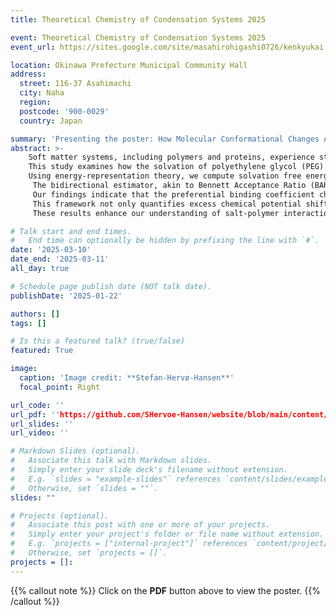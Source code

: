 ```yaml
---
title: Theoretical Chemistry of Condensation Systems 2025

event: Theoretical Chemistry of Condensation Systems 2025
event_url: https://sites.google.com/site/masahirohigashi0726/kenkyukai

location: Okinawa Prefecture Municipal Community Hall
address:
  street: 116-37 Asahimachi
  city: Naha
  region: 
  postcode: '900-0029'
  country: Japan

summary: 'Presenting the poster: How Molecular Conformational Changes Affect Changes in Free Energy'
abstract: >-
    Soft matter systems, including polymers and proteins, experience structural changes under thermal, mechanical, or chemical stress.
    This study examines how the solvation of polyethylene glycol (PEG) in water is influenced by NaCl, balancing the well-known salting-out effect with potential ion-polymer interactions reminiscent of crown ethers.
    Using energy-representation theory, we compute solvation free energy changes via unidirectional and bidirectional estimators
     The bidirectional estimator, akin to Bennett Acceptance Ratio (BAR), captures the free energy relaxation between ensembles, revealing distinct thermodynamic contributions.
     Our findings indicate that the preferential binding coefficient changes linearly with salt concentration, maintaining a constant m-value contribution.
     This framework not only quantifies excess chemical potential shifts upon salt addition but also provides mechanistic insights by decomposing solvent-species and energy-domain contributions.
     These results enhance our understanding of salt-polymer interactions and their broader implications in soft matter thermodynamics.

# Talk start and end times.
#   End time can optionally be hidden by prefixing the line with `#`.
date: '2025-03-10'
date_end: '2025-03-11'
all_day: true

# Schedule page publish date (NOT talk date).
publishDate: '2025-01-22'

authors: []
tags: []

# Is this a featured talk? (true/false)
featured: True

image:
  caption: 'Image credit: **Stefan-Hervø-Hansen**'
  focal_point: Right

url_code: ''
url_pdf: ''https://github.com/SHervoe-Hansen/website/blob/main/content/event/TCCS2025/Poster_Okinawa2025_reduced.pdf' 
url_slides: ''
url_video: ''

# Markdown Slides (optional).
#   Associate this talk with Markdown slides.
#   Simply enter your slide deck's filename without extension.
#   E.g. `slides = "example-slides"` references `content/slides/example-slides.md`.
#   Otherwise, set `slides = ""`.
slides: ""

# Projects (optional).
#   Associate this post with one or more of your projects.
#   Simply enter your project's folder or file name without extension.
#   E.g. `projects = ["internal-project"]` references `content/project/deep-learning/index.md`.
#   Otherwise, set `projects = []`.
projects = []:
---
```


{{% callout note %}}
Click on the **PDF** button above to view the poster.
{{% /callout %}}
